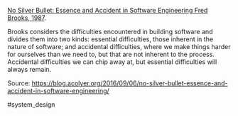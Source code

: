 [No Silver Bullet: Essence and Accident in Software Engineering Fred Brooks, 1987](https://worrydream.com/refs/Brooks_1986_-_No_Silver_Bullet.pdf).

Brooks considers the difficulties encountered in building software and divides them into two kinds: essential difficulties, those inherent in the nature of software; and accidental difficulties, where we make things harder for ourselves than we need to, but that are not inherent to the process. Accidental difficulties we can chip away at, but essential difficulties will always remain.

Source: https://blog.acolyer.org/2016/09/06/no-silver-bullet-essence-and-accident-in-software-engineering/

#system_design